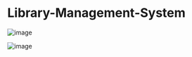 # Library-Management-System
![image](https://github.com/user-attachments/assets/046a3661-8b9f-49c9-bd40-1eda571dde4e)

![image](https://github.com/user-attachments/assets/b3ca4567-69dc-4301-bdf2-fcdaeb2f30f9)
